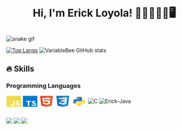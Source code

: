 <!--título-->
<div id="user-content-toc">
  <ul align="center">
    <summary><h1 style="display: inline-block">Hi, I'm Erick Loyola! 👋🏻👱🏻‍♂️🖥️</h1></summary>
</div>
 

 ![snake gif](https://github.com/ericklyl/ericklyl/blob/output/github-contribution-grid-snake.gif)

[![Top Langs](https://github-readme-stats.vercel.app/api/top-langs/?username=ericklyl&show_icons=true&theme=gotham)](https://github.com/ericklyl/github-readme-stats)
![VariableBee GitHub stats](https://github-readme-stats.vercel.app/api?username=ericklyl&show_icons=true&theme=gotham)


## 🔥 Skills
<!-- Skills: Programming Languages -->
  <div style="flex-basis: 48%;">
    <h3>Programming Languages</h3>
    <img align="center" alt="Js" height="30" width="40" src="https://raw.githubusercontent.com/devicons/devicon/master/icons/javascript/javascript-plain.svg">
    <img align="center" alt="Erick-Ts" height="30" width="40" src="https://raw.githubusercontent.com/devicons/devicon/master/icons/typescript/typescript-plain.svg">
    <img align="center" alt="HTML" height="30" width="40" src="https://raw.githubusercontent.com/devicons/devicon/master/icons/html5/html5-original.svg">
    <img align="center" alt="CSS" height="30" width="40" src="https://raw.githubusercontent.com/devicons/devicon/master/icons/css3/css3-original.svg">
    <img align="center" alt="Python" height="30" width="40" src="https://raw.githubusercontent.com/devicons/devicon/master/icons/python/python-original.svg">
    <img align="center" alt="C" height="30" width="40" src="https://cdn.jsdelivr.net/gh/devicons/devicon/icons/c/c-original.svg">
    <img align="center" alt="Erick-Java" height="30" width="40" src="https://camo.githubusercontent.com/973913d161ca9ac03d1e941e3c0a9785dd928059a48274ed2b3ff564b5c564b2/68747470733a2f2f63646e2e6a7364656c6976722e6e65742f67682f64657669636f6e732f64657669636f6e2f69636f6e732f6a6176612f6a6176612d6f726967696e616c2e737667">
  </div>

  

  
  ##
 
<div> 
  <a href="https://www.instagram.com/ericklyl?igsh=MWVxeWdoNGdpMWh1dQ==" target="_blank"><img src="https://img.shields.io/badge/-Instagram-%23E4405F?style=for-the-badge&logo=instagram&logoColor=white" target="_blank"></a>
  <a href = "malito:gamaerick027@gmail.com"><img src="https://img.shields.io/badge/-Gmail-%23333?style=for-the-badge&logo=gmail&logoColor=white" target="_blank"></a>
  <a href="https://www.linkedin.com/in/erickgll/" target="_blank"><img src="https://img.shields.io/badge/-LinkedIn-%230077B5?style=for-the-badge&logo=linkedin&logoColor=white" target="_blank"></a> 

  
</div>
